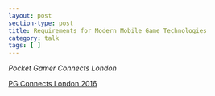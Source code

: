 ```yaml
---
layout: post
section-type: post
title: Requirements for Modern Mobile Game Technologies
category: talk
tags: [ ]
---
```

_Pocket Gamer Connects London_

<a href="https://www.pgconnects.com/london/speakers/jendrik-johannes/">PG Connects London 2016</a>

